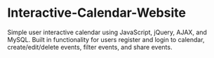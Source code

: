 # Interactive-Calendar-Website
Simple user interactive calendar using JavaScript, jQuery, AJAX, and MySQL. Built in functionality for users register and login to calendar, create/edit/delete events, filter events, and share events. 
